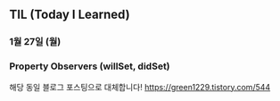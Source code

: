 ## TIL (Today I Learned)

### 1월 27일 (월)    
### Property Observers (willSet, didSet)
해당 동일 블로그 포스팅으로 대체합니다!
https://green1229.tistory.com/544   
